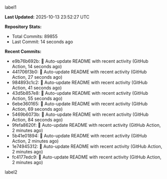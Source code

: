 
label1 
<!-- ACTIVITY_START -->
**Last Updated:** 2025-10-13 23:52:27 UTC

**Repository Stats:**
- Total Commits: 89855
- Last Commit: 14 seconds ago

**Recent Commits:**
- e9b76b692b: 🤖 Auto-update README with recent activity (GitHub Action, 14 seconds ago)
- 441706f3b0: 🤖 Auto-update README with recent activity (GitHub Action, 27 seconds ago)
- 984893c1c2: 🤖 Auto-update README with recent activity (GitHub Action, 41 seconds ago)
- 43d5b857e8: 🤖 Auto-update README with recent activity (GitHub Action, 55 seconds ago)
- 6ebe360165: 🤖 Auto-update README with recent activity (GitHub Action, 69 seconds ago)
- 5469b6073b: 🤖 Auto-update README with recent activity (GitHub Action, 84 seconds ago)
- 9fefa8620f: 🤖 Auto-update README with recent activity (GitHub Action, 2 minutes ago)
- 5b41e01894: 🤖 Auto-update README with recent activity (GitHub Action, 2 minutes ago)
- 1e74945312: 🤖 Auto-update README with recent activity (GitHub Action, 2 minutes ago)
- fc4177edc9: 🤖 Auto-update README with recent activity (GitHub Action, 2 minutes ago)
<!-- ACTIVITY_END -->

label2

